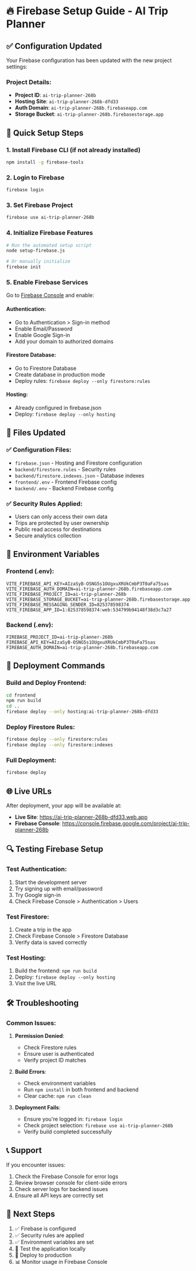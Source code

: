 # 🔥 Firebase Setup Guide - AI Trip Planner

## ✅ Configuration Updated

Your Firebase configuration has been updated with the new project settings:

### Project Details:
- **Project ID**: `ai-trip-planner-268b`
- **Hosting Site**: `ai-trip-planner-268b-dfd33`
- **Auth Domain**: `ai-trip-planner-268b.firebaseapp.com`
- **Storage Bucket**: `ai-trip-planner-268b.firebasestorage.app`

## 🚀 Quick Setup Steps

### 1. Install Firebase CLI (if not already installed)
```bash
npm install -g firebase-tools
```

### 2. Login to Firebase
```bash
firebase login
```

### 3. Set Firebase Project
```bash
firebase use ai-trip-planner-268b
```

### 4. Initialize Firebase Features
```bash
# Run the automated setup script
node setup-firebase.js

# Or manually initialize
firebase init
```

### 5. Enable Firebase Services

Go to [Firebase Console](https://console.firebase.google.com/project/ai-trip-planner-268b) and enable:

#### Authentication:
- Go to Authentication > Sign-in method
- Enable Email/Password
- Enable Google Sign-in
- Add your domain to authorized domains

#### Firestore Database:
- Go to Firestore Database
- Create database in production mode
- Deploy rules: `firebase deploy --only firestore:rules`

#### Hosting:
- Already configured in firebase.json
- Deploy: `firebase deploy --only hosting`

## 📁 Files Updated

### ✅ Configuration Files:
- `firebase.json` - Hosting and Firestore configuration
- `backend/firestore.rules` - Security rules
- `backend/firestore.indexes.json` - Database indexes
- `frontend/.env` - Frontend Firebase config
- `backend/.env` - Backend Firebase config

### ✅ Security Rules Applied:
- Users can only access their own data
- Trips are protected by user ownership
- Public read access for destinations
- Secure analytics collection

## 🔧 Environment Variables

### Frontend (.env):
```env
VITE_FIREBASE_API_KEY=AIzaSyB-OSNG5s1OUgxuXRUkCmbP3T0aFa75sas
VITE_FIREBASE_AUTH_DOMAIN=ai-trip-planner-268b.firebaseapp.com
VITE_FIREBASE_PROJECT_ID=ai-trip-planner-268b
VITE_FIREBASE_STORAGE_BUCKET=ai-trip-planner-268b.firebasestorage.app
VITE_FIREBASE_MESSAGING_SENDER_ID=825378598374
VITE_FIREBASE_APP_ID=1:825378598374:web:534799b94148f38d3c7a27
```

### Backend (.env):
```env
FIREBASE_PROJECT_ID=ai-trip-planner-268b
FIREBASE_API_KEY=AIzaSyB-OSNG5s1OUgxuXRUkCmbP3T0aFa75sas
FIREBASE_AUTH_DOMAIN=ai-trip-planner-268b.firebaseapp.com
```

## 🚀 Deployment Commands

### Build and Deploy Frontend:
```bash
cd frontend
npm run build
cd ..
firebase deploy --only hosting:ai-trip-planner-268b-dfd33
```

### Deploy Firestore Rules:
```bash
firebase deploy --only firestore:rules
firebase deploy --only firestore:indexes
```

### Full Deployment:
```bash
firebase deploy
```

## 🌐 Live URLs

After deployment, your app will be available at:
- **Live Site**: https://ai-trip-planner-268b-dfd33.web.app
- **Firebase Console**: https://console.firebase.google.com/project/ai-trip-planner-268b

## 🔍 Testing Firebase Setup

### Test Authentication:
1. Start the development server
2. Try signing up with email/password
3. Try Google sign-in
4. Check Firebase Console > Authentication > Users

### Test Firestore:
1. Create a trip in the app
2. Check Firebase Console > Firestore Database
3. Verify data is saved correctly

### Test Hosting:
1. Build the frontend: `npm run build`
2. Deploy: `firebase deploy --only hosting`
3. Visit the live URL

## 🛠️ Troubleshooting

### Common Issues:

1. **Permission Denied**:
   - Check Firestore rules
   - Ensure user is authenticated
   - Verify project ID matches

2. **Build Errors**:
   - Check environment variables
   - Run `npm install` in both frontend and backend
   - Clear cache: `npm run clean`

3. **Deployment Fails**:
   - Ensure you're logged in: `firebase login`
   - Check project selection: `firebase use ai-trip-planner-268b`
   - Verify build completed successfully

## 📞 Support

If you encounter issues:
1. Check the Firebase Console for error logs
2. Review browser console for client-side errors
3. Check server logs for backend issues
4. Ensure all API keys are correctly set

## 🎉 Next Steps

1. ✅ Firebase is configured
2. ✅ Security rules are applied
3. ✅ Environment variables are set
4. 🔄 Test the application locally
5. 🚀 Deploy to production
6. 📊 Monitor usage in Firebase Console
